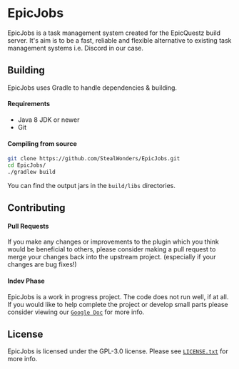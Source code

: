 # EpicJobs
EpicJobs is a task management system created for the EpicQuestz build server. It's aim is to be a fast, reliable and flexible alternative to existing task management systems i.e. Discord in our case.

## Building
EpicJobs uses Gradle to handle dependencies & building.

#### Requirements
* Java 8 JDK or newer
* Git

#### Compiling from source
```sh
git clone https://github.com/StealWonders/EpicJobs.git
cd EpicJobs/
./gradlew build
```

You can find the output jars in the `build/libs` directories.

## Contributing
#### Pull Requests
If you make any changes or improvements to the plugin which you think would be beneficial to others, please consider making a pull request to merge your changes back into the upstream project. (especially if your changes are bug fixes!)

#### Indev Phase
EpicJobs is a work in progress project. The code does not run well, if at all. If you would like to help complete the project or develop small parts please consider viewing our [`Google Doc`](https://docs.google.com/document/d/1u1W1A2JrAQpE19Y_7HfEtkGlJEpV-Z14hp7JqzoHgaA/edit?usp=sharing) for more info.

## License
EpicJobs is licensed under the GPL-3.0 license. Please see [`LICENSE.txt`](https://github.com/StealWonders/EpicJobs/blob/master/LICENSE) for more info.